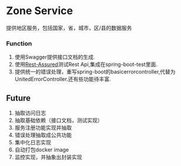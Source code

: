 Zone Service
===================
提供地区服务，包括国家，省，城市，区/县的数据服务
### Function
1. 使用Swagger提供接口文档的生成.
2. 使用[Rest-Assured](https://github.com/jayway/rest-assured)测试Rest Api,集成在spring-boot-test里面.
3. 提供统一的错误处理，重写spring-boot的basicerrorcontroller,代替为UnitedErrorController.还有些功能待丰富.

## Future
1. 抽取访问日志
2. 抽取基础依赖（接口文档，测试实现）
3. 服务注册功能实现并抽取
4. 错误处理抽取成公共功能
5. 集中化日志实现
6. 自动打包docker image
7. 监控实现，并抽象出封装实现

